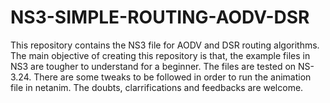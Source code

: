 # NS3-SIMPLE-ROUTING-AODV-DSR
This repository contains the NS3 file for AODV and DSR routing algorithms. The main objective of creating this repository is that, the example files in NS3 are tougher to understand for a beginner. The files are tested on NS-3.24. There are some tweaks to be followed in order to run the animation file in netanim. The doubts, clarrifications and feedbacks are welcome.
